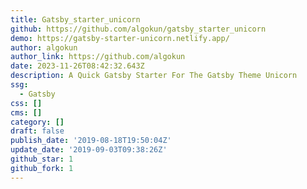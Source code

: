```yaml
---
title: Gatsby_starter_unicorn
github: https://github.com/algokun/gatsby_starter_unicorn
demo: https://gatsby-starter-unicorn.netlify.app/
author: algokun
author_link: https://github.com/algokun
date: 2023-11-26T08:42:32.643Z
description: A Quick Gatsby Starter For The Gatsby Theme Unicorn
ssg:
  - Gatsby
css: []
cms: []
category: []
draft: false
publish_date: '2019-08-18T19:50:04Z'
update_date: '2019-09-03T09:38:26Z'
github_star: 1
github_fork: 1
---
```

